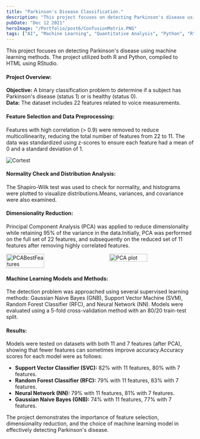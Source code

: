 ```yaml
---
title: "Parkinson's Disease Classification."
description: "This project focuses on detecting Parkinson's disease using machine learning methods. The project utilized both R and Python, compiled to HTML using RStudio."
pubDate: "Dec 12 2021"
heroImage: "/Portfolio/post6/ConfusionMatrix.PNG"
tags: ["AI", "Machine Learning", "Quantitative Analysis", "Python", "R"]
---
```

<!DOCTYPE html>
<html lang="en">
<head>
    <meta charset="UTF-8">
    <meta name="viewport" content="width=device-width, initial-scale=1.0">
    <style>
        .gif-container {
        display: flex;
        justify-content: space-between;
        width: 100%;
        }
        .gif-container img {
        width: 45%;
        }
    </style>
</head>
<body>
    <p>This project focuses on detecting Parkinson's disease using machine learning methods. The project utilized both R and Python, compiled to HTML using RStudio.</p>
    <h4>Project Overview:</h4>
    <P><strong>Objective:</strong> A binary classification problem to determine if a subject has Parkinson's disease (status 1) or is healthy (status 0).<Br> <strong>Data:</strong> The dataset includes 22 features related to voice measurements.</p>
    <h4>Feature Selection and Data Preprocessing:</h4>
    <P>Features with high correlation (&gt; 0.9) were removed to reduce multicollinearity, reducing the total number of features from 22 to 11. The data was standardized using z-scores to ensure each feature had a mean of 0 and a standard deviation of 1.</p>
    <img src="/Portfolio/post6/Cortest.png" alt="Cortest">
    <h4>Normality Check and Distribution Analysis:</h4>
    <P>The Shapiro-Wilk test was used to check for normality, and histograms were plotted to visualize distributions.Means, variances, and covariance were also examined.</p>
    <h4>Dimensionality Reduction:</h4>
        <P>Principal Component Analysis (PCA) was applied to reduce dimensionality while retaining 95% of the variance in the data.Initially, PCA was performed on the full set of 22 features, and subsequently on the reduced set of 11 features after removing highly correlated features.</P>
    <div class="gif-container">
        <img src="/Portfolio/post6/PCABestFeatures.PNG" alt="PCABestFeatures">
        <img src="/Portfolio/post6/PCA.png" alt="PCA plot">
    </div>
    <h4>Machine Learning Models and Methods:</h4>
        The detection problem was approached using several supervised learning methods: Gaussian Naive Bayes (GNB), Support Vector Machine (SVM), Random Forest Classifier (RFC), and Neural Network (NN). Models were evaluated using a 5-fold cross-validation method with an 80/20 train-test split.
    <h4>Results:</h4>
    <p>Models were tested on datasets with both 11 and 7 features (after PCA), showing that fewer features can sometimes improve accuracy.Accuracy scores for each model were as follows:</p>
    <ul>
        <li><strong>Support Vector Classifier (SVC):</strong> 82% with 11 features, 80% with 7 features.</li>
        <li><strong>Random Forest Classifier (RFC):</strong> 79% with 11 features, 83% with 7 features.</li>
        <li><strong>Neural Network (NN):</strong> 79% with 11 features, 81% with 7 features.</li>
        <li><strong>Gaussian Naive Bayes (GNB):</strong> 74% with 11 features, 77% with 7 features.</li>
    </ul>
    <p>The project demonstrates the importance of feature selection, dimensionality reduction, and the choice of machine learning model in effectively detecting Parkinson's disease.</p>
</body>
</html>
